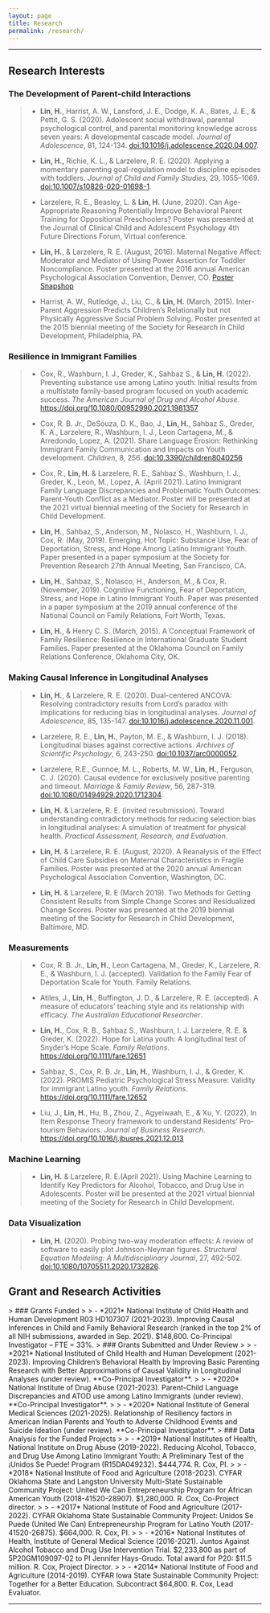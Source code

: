```yaml
---
layout: page
title: Research
permalink: /research/
---
```


***********
## Research Interests
>
### The Development of Parent-child Interactions
>
> - **Lin, H.**, Harrist, A. W., Lansford, J. E., Dodge, K. A., Bates, J. E., & Pettit, G. S. (2020). Adolescent social withdrawal, parental psychological control, and parental monitoring knowledge across seven years: A developmental cascade model. *Journal of Adolescence*, 81, 124-134. [doi:10.1016/j.adolescence.2020.04.007](https://doi.org/10.1016/j.adolescence.2020.04.007).
>
> - **Lin, H.,** Richie, K. L., & Larzelere, R. E. (2020). Applying a momentary parenting goal-regulation model to discipline episodes with toddlers. *Journal of Child and Family Studies*, 29, 1055–1069. [doi:10.1007/s10826-020-01698-1](http://doi.org/10.1007/s10826-020-01698-1).
>
> -  Larzelere, R. E., Beasley, L. & **Lin, H.** (June, 2020). Can Age-Appropriate Reasoning Potentially Improve Behavioral Parent Training for Oppositional Preschoolers? Poster was presented at the Journal of Clinical Child and Adolescent Psychology 4th Future Directions Forum, Virtual conference. 
>
> -  **Lin, H.**, & Larzelere, R. E. (August, 2016). Maternal Negative Affect: Moderator and Mediator of Using Power Assertion for Toddler Noncompliance. Poster presented at the 2016 annual American Psychological Association Convention, Denver, CO. [Poster Snapshop](/poster/NegAff_2016APA.md)
>
> -  Harrist, A. W., Rutledge, J., Liu, C., & **Lin, H.** (March, 2015). Inter-Parent Aggression Predicts Children’s Relationally but not Physically Aggressive Social Problem Solving. Poster presented at the 2015 biennial meeting of the Society for Research in Child Development, Philadelphia, PA. 
>
### Resilience in Immigrant Families
>
> - Cox, R., Washburn, I. J., Greder, K., Sahbaz S., & **Lin, H.** (2022). Preventing substance use among Latino youth: Initial results from a multistate family-based program focused on youth academic success. *The American Journal of Drug and Alcohol Abuse*. https://doi.org/10.1080/00952990.2021.1981357
>
> - Cox, R. B. Jr., DeSouza, D. K., Bao, J., **Lin, H.**, Sahbaz S., Greder, K. A., Larzelere, R., Washburn, I. J., Leon Cartagena, M., & Arredondo, Lopez, A. (2021). Share Language Erosion: Rethinking Immigrant Family Communication and Impacts on Youth development. *Children*, 8, 256. [doi:10.3390/children8040256](https://www.mdpi.com/2227-9067/8/4/256)
>
> - Cox, R., **Lin, H.** & Larzelere, R. E., Sahbaz S., Washburn, I. J., Greder, K., Leon, M., Lopez, A. (April 2021). Latino Immigrant Family Language Discrepancies and Problematic Youth Outcomes: Parent-Youth Conflict as a Mediator. Poster will be presented at the 2021 virtual biennial meeting of the Society for Research in Child Development.
>
> -  **Lin, H.**, Sahbaz, S., Anderson, M., Nolasco, H., Washburn, I. J., Cox, R. (May, 2019). Emerging, Hot Topic: Substance Use, Fear of Deportation, Stress, and Hope Among Latino Immigrant Youth. Paper presented in a paper symposium at the Society for Prevention Research 27th Annual Meeting, San Francisco, CA.
>
> -  **Lin, H.**, Sahbaz, S., Nolasco, H., Anderson, M., & Cox, R. (November, 2019). Cognitive Functioning, Fear of Deportation, Stress, and Hope in Latino Immigrant Youth. Paper was presented in a paper symposium at the 2019 annual conference of the National Council on Family Relations, Fort Worth, Texas.
>
> -  **Lin, H.**, & Henry C. S. (March, 2015). A Conceptual Framework of Family Resilience: Resilience in International Graduate Student Families. Paper presented at the Oklahoma Council on Family Relations Conference, Oklahoma City, OK.
>
### Making Causal Inference in Longitudinal Analyses
>
> - **Lin, H.**, & Larzelere, R. E. (2020). Dual-centered ANCOVA: Resolving contradictory results from Lord’s paradox with implications for reducing bias in longitudinal analyses. *Journal of Adolescence*, 85, 135-147. [doi:10.1016/j.adolescence.2020.11.001](https://doi.org/10.1016/j.adolescence.2020.11.001).
>
> - Larzelere, R. E., **Lin, H.**, Payton, M. E., & Washburn, I. J. (2018). Longitudinal biases against corrective actions. *Archives of Scientific Psychology*, 6, 243-250. [doi:10.1037/arc0000052](http://doi.org/10.1037/arc0000052).
>
> - Larzelere, R.E., Gunnoe, M. L., Roberts, M. W., **Lin, H.**, Ferguson, C. J. (2020). Causal evidence for exclusively positive parenting and timeout. *Marriage & Family Review*, 56, 287-319. [doi:10.1080/01494929.2020.1712304](http://doi.org/10.1080/01494929.2020.1712304).
>
> - **Lin, H.** & Larzelere, R. E. (invited resubmission). Toward understanding contradictory methods for reducing selection bias in longitudinal analyses: A simulation of treatment for physical health. *Practical Assessment, Research, and Evaluation*.
>
> -  **Lin, H.** & Larzelere, R. E. (August, 2020). A Reanalysis of the Effect of Child Care Subsidies on Maternal Characteristics in Fragile Families. Poster was presented at the 2020 annual American Psychological Association Convention, Washington, DC.
>
> -  **Lin, H.** & Larzelere, R. E (March 2019). Two Methods for Getting Consistent Results from Simple Change Scores and Residualized Change Scores. Poster was presented at the 2019 biennial meeting of the Society for Research in Child Development, Baltimore, MD.
>
### Measurements
>
> - Cox, R. B. Jr., **Lin, H.**, Leon Cartagena, M., Greder, K., Larzelere, R. E., & Washburn, I. J. (accepted). Validation fo the Family Fear of Deportation Scale for Youth. Family Relations.
>
> - Atiles, J., **Lin, H.**, Buffington, J. D., & Larzelere, R. E. (accepted). A measure of educators’ teaching style and its relationship with efficacy. *The Australian Educational Researcher*. 
>
> - **Lin, H.**, Cox, R. B., Sahbaz S., Washburn, I. J. Larzelere, R. E. & Greder, K. (2022). Hope for Latina youth: A longitudinal test of Snyder’s Hope Scale. *Family Relations*. https://doi.org/10.1111/fare.12651
>
> - Sahbaz, S., Cox, R. B. Jr., **Lin, H.**, Washburn, I. J., & Greder, K. (2022). PROMIS Pediatric Psychological Stress Measure: Validity for immigrant Latino youth. *Family Relations*. https://doi.org/10.1111/fare.12652
> 
> - Liu, J., **Lin, H.**, Hu, B., Zhou, Z., Agyeiwaah, E., & Xu, Y. (2022), In Item Response Theory framework to understand Residents’ Pro-tourism Behaviors. *Journal of Business Research*. https://doi.org/10.1016/j.jbusres.2021.12.013 
> 
### Machine Learning
>
> - **Lin, H.** & Larzelere, R. E.(April 2021). Using Machine Learning to Identify Key Predictors for Alcohol, Tobacco, and Drug Use in Adolescents. Poster will be presented at the 2021 virtual biennial meeting of the Society for Research in Child Development. 
>
### Data Visualization
>
> - **Lin, H.** (2020). Probing two-way moderation effects: A review of software to easily plot Johnson-Neyman figures. *Structural Equation Modeling: A Multidisciplinary Journal*, 27, 492-502. [doi:10.1080/10705511.2020.1732826](http://doi.org/10.1080/10705511.2020.1732826).
>

<h2> Grant and Research Activities</h2>
>
### Grants Funded
>
> - *2021*   National Institute of Child Health and Human Development R03 HD107307 (2021-2023). Improving Causal Inferences in Child and Family Behavioral Research (ranked in the top 2% of all NIH submissions, awarded in Sep. 2021). $148,600. Co-Principal Investigator – FTE = 33%.
>
### Grants Submitted and Under Review
>
> - *2021*   National Instituted of Child Health and Human Development (2021-2023). Improving Children’s Behavioral Health by Improving Basic Parenting Research with Better Approximations of Causal Validity in Longitudinal Analyses (under review). **Co-Principal Investigator**.
> 
> - *2020*   National Institute of Drug Abuse (2021-2023). Parent-Child Language Discrepancies and ATOD use among Latino Immigrants (under review). **Co-Principal Investigator**.
>
> - *2020*   National Institute of General Medical Sciences (2021-2025). Relationship of Resiliency factors in American Indian Parents and Youth to Adverse Childhood Events and Suicide Ideation (under review). **Co-Principal Investigator**.
>
### Data Analysis for the Funded Projects
>
> - *2019*  National Institutes of Health, National Institute on Drug Abuse (2019-2022). Reducing Alcohol, Tobacco, and Drug Use Among Latino Immigrant Youth: A Preliminary Test of the ¡Unidos Se Puede! Program (R15DA049232). $444,774. R. Cox, PI.
>
> -	*2018*  National Institute of Food and Agriculture (2018-2023). CYFAR Oklahoma State and Langston University Multi-State Sustainable Community Project: United We Can Entrepreneurship Program for African American Youth (2018-41520-28907). $1,280,000. R. Cox, Co-Project director.
>
> -	*2017*   National Institute of Food and Agriculture (2017-2022). CYFAR Oklahoma State Sustainable Community Project: Unidos Se Puede (United We Can) Entrepreneurship Program for Latino Youth (2017-41520-26875). $664,000. R. Cox, PI.
>
> -	*2016*   National Institutes of Health, Institute of General Medical Science (2016-2021). Juntos Against Alcohol Tobacco and Drug Use Intervention Trial.  $2,233,800 as part of 5P20GM109097-02 to PI Jennifer Hays-Grudo. Total award for P20: $11.5 million. R. Cox, Project Director.
>
> - *2014*   National Institute of Food and Agriculture (2014-2019).  CYFAR Iowa State Sustainable Community Project: Together for a Better Education. Subcontract $64,800.  R. Cox, Lead Evaluator.

***********************
